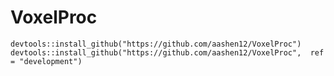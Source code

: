 # VoxelProc
`devtools::install_github("https://github.com/aashen12/VoxelProc")`
`devtools::install_github("https://github.com/aashen12/VoxelProc",  ref = "development")`
